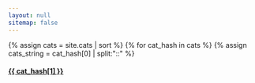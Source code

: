 ```yaml
---
layout: null
sitemap: false
---
```

<script type="text/javascript" src="https://ajax.googleapis.com/ajax/libs/jquery/2.2.0/jquery.min.js"></script>
<script type="text/javascript" src="{{ site.url }}/js/webflow.full.js"></script>
<script>
function show_hide_sub_div(div_id) 
{
    for (var $i = 0, $j = document.getElementById(div_id).getElementsByClassName('sidenav-sub-links'); $i < $j.length; $i++) {
            if ( $j[$i].style.visibility == 'hidden'){
                    $j[$i].style.visibility = 'visible';
                    $j[$i].style.display = 'block';
            }else{
                 $j[$i].style.visibility = 'hidden';
                 $j[$i].style.display = 'none';
            }
    }
}
function addRow(cat,subcat,name,link, entry_path) 
{
    if (subcat){
        // subcat handle
        sid=subcat.replace(" ", "");
        subcatel=document.getElementById(sid);
        // if there isn't one
        if (! subcatel ){
            var subcatel = document.createElement('div');
            subcatel.className = 'sidenav-grp-7';
            subcatel.id=subcat.replace(" ", "");
            subcatel.innerHTML = '<a href="#" class="sidenav-sub-cat-links" onClick="show_hide_sub_div(\''+subcatel.id + '\')"><h4 class="sidenav-headings grp-heading '+entry_path+'">'+subcat+'</h4></a>';
        }
        //subcatel.innerHTML = subcatel.innerHTML + '<a href='+link + ' class="sidenav-sub-links" id='+entry_path+'>'+name+'</a>';  
        var new_elem = document.createElement('div');
        new_elem.className = 'sidenav-sub-links';
        new_elem.innerHTML = '<a href='+link + ' class="sidenav-sub-links" id='+entry_path+'>'+name+'</a>'
        subcatel.appendChild(new_elem);
        document.getElementById(cat).getElementsByClassName('sidenav-grp-links')[0].appendChild(subcatel);
    }else{
        thecat=document.getElementById(cat.replace(" ", "")+'-sub');
        thecat.innerHTML = thecat.innerHTML + '<a href='+link + ' class="sidenav-links" id='+entry_path+'>'+name+'</a>' ;  
    }
}  

</script>
{% assign cats = site.cats | sort %}
{% for cat_hash in cats %}
{% assign cats_string = cat_hash[0] | split:"::" %}
<div class="sidenav-grp-7 heading-close" id="/{{ cats_string[1] }}" weight="{{ cats_string[0] }}">
        <a href="#" class="sidenav-cat-links" onClick="show_hide_div('/{{ cats_string[1] }}')"><h4 class="sidenav-headings grp-heading {{ cats_string[1] }}">{{ cat_hash[1] }}</h4></a>
        <div class="sidenav-grp-links" id="/{{ cats_string[1] | replace: ' ','' }}-sub" style="visibility: hidden; display: none;">
        {% capture dir %}{{ cats_string[1] }}{% endcapture %}
        {% capture cat %}{{ cat_hash[1] }}{% endcapture %}
        {% include nav.html context=dir catname=cat %}

        </div>
        </div>
{% endfor %}
